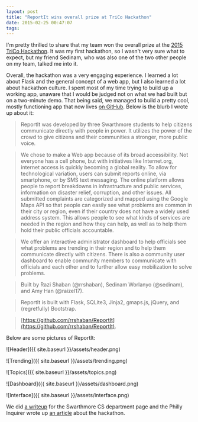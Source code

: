 ```yaml
---
layout: post
title: "ReportIt wins overall prize at TriCo Hackathon"
date: 2015-02-25 00:47:07
tags:
---
```


I'm pretty thrilled to share that my team won the overall prize at the [2015 TriCo Hackathon](http://hackathon.haverford.edu/). It was my first hackathon, so I wasn't very sure what to expect, but my friend Sedinam, who was also one of the two other people on my team, talked me into it. 

Overall, the hackathon was a very engaging experience. I learned a lot about Flask and the general concept of a web app, but I also learned a lot about hackathon culture. I spent most of my time trying to build up a working app, unaware that I would be judged not on what we had built but on a two-minute demo. That being said, we managed to build a pretty cool, mostly functioning app that now lives [on GitHub](https://github.com/rrshaban/ReportIt). Below is the blurb I wrote up about it:

> ReportIt was developed by three Swarthmore students to help citizens communicate directly with people in power. It utilizes the power of the crowd to give citizens and their communities a stronger, more public voice.

> We chose to make a Web app because of its broad accessibility. Not everyone has a cell phone, but with initiatives like Internet.org, internet access is quickly becoming a global reality. To allow for technological variation, users can submit reports online, via smartphone, or by SMS text messaging. The online platform allows people to report breakdowns in infrastructure and public services, information on disaster relief, corruption, and other issues. All submitted complaints are categorized and mapped using the Google Maps API so that people can easily see what problems are common in their city or region, even if their country does not have a widely used address system. This allows people to see what kinds of services are needed in the region and how they can help, as well as to help them hold their public officials accountable.

> We offer an interactive administrator dashboard to help officials see what problems are trending in their region and to help them communicate directly with citizens. There is also a community user dashboard to enable community members to communicate with officials and each other and to further allow easy mobilization to solve problems.

> Built by Razi Shaban (@rrshaban), Sedinam Worlanyo (@sedinam), and Amy Han (@raizel17).

> ReportIt is built with Flask, SQLite3, Jinja2, gmaps.js, jQuery, and (regretfully) Bootstrap.

> [https://github.com/rrshaban/ReportIt](https://github.com/rrshaban/ReportIt).

Below are some pictures of ReportIt:

![Header]({{ site.baseurl }}/assets/header.png)

![Trending]({{ site.baseurl }}/assets/trending.png)

![Topics]({{ site.baseurl }}/assets/topics.png)

![Dashboard]({{ site.baseurl }}/assets/dashboard.png)

![Interface]({{ site.baseurl }}/assets/interface.png)

We did [a writeup](http://cs.swarthmore.edu/info/csnews/tricohack.html) for the Swarthmore CS department page and the Philly Inquirer wrote up [an article](http://articles.philly.com/2015-01-27/news/58474921_1_college-campuses-food-app-haverford-college) about the hackathon.






